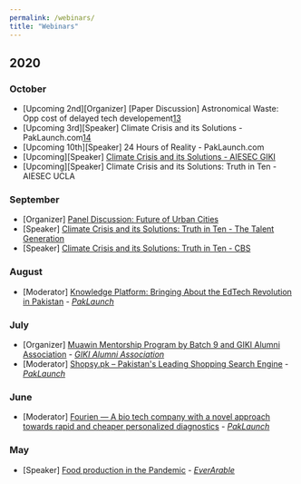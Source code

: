 ```yaml
---
permalink: /webinars/
title: "Webinars"
---
```


## 2020
### October
- [Upcoming 2nd][Organizer] [Paper Discussion] Astronomical Waste: Opp cost of delayed tech developement[13]
- [Upcoming 3rd][Speaker] Climate Crisis and its Solutions - PakLaunch.com[14]
- [Upcoming 10th][Speaker] 24 Hours of Reality - PakLaunch.com
- [Upcoming][Speaker] [Climate Crisis and its Solutions - AIESEC GIKI][12]
- [Upcoming][Speaker] Climate Crisis and its Solutions: Truth in Ten - AIESEC UCLA


### September
- [Organizer] [Panel Discussion: Future of Urban Cities][11]
- [Speaker] [Climate Crisis and its Solutions: Truth in Ten - The Talent Generation][9]
- [Speaker] [Climate Crisis and its Solutions: Truth in Ten - CBS][10]

### August
- [Moderator] [Knowledge Platform: Bringing About the EdTech Revolution in Pakistan][8] - [*PakLaunch*][4]

### July
- [Organizer] [Muawin Mentorship Program by Batch 9 and GIKI Alumni Association][6]  - [*GIKI Alumni Association*][7]
- [Moderator] [Shopsy.pk – Pakistan's Leading Shopping Search Engine][5] - [*PakLaunch*][4]

### June
- [Moderator] [Fourien — A bio tech company with a novel approach towards rapid and cheaper personalized diagnostics][3] - [*PakLaunch*][4]

### May
- [Speaker] [Food production in the Pandemic][1] - [*EverArable*][2]



[1]: <https://www.meetup.com/noisebridge/events/270651919/>
[2]: <https://everarable.com/>

[3]: <https://www.youtube.com/watch?v=7zrfZJ-WL7A>
[4]: <https://paklaunch.com/videos/>

[5]: <https://www.youtube.com/watch?v=RIhioGA1VA4&feature=youtu.be>

[6]: <https://www.youtube.com/watch?v=6Ctqfv20Zq4&feature=youtu.be>
[7]: <https://gikialumni.org/mentorship/>

[8]: <https://www.youtube.com/watch?v=JLfJUy6WvhM&feature=emb_title>

[9]: <https://rayyanzahid.com/climate-crisis-presentation-ztkg/>
[10]: <https://rayyanzahid.com/climate-crisis-presentation-cbs/>

[11]: <https://rayyanzahid.com/future-of-cities/>

[12]: <https://rayyanzahid.com/agcrp/>

[13]: <https://www.meetup.com/sf-x-risks/events/273539930/>
[14]: <>
